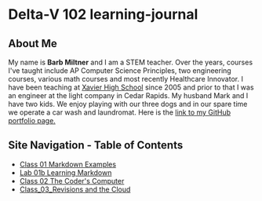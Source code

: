 # Delta-V 102 learning-journal

## About Me
My name is **Barb Miltner** and I am a STEM teacher. Over the years, courses I've taught include AP Computer Science Principles, two engineering courses, various math courses and most recently Healthcare Innovator. I have been teaching at [Xavier High School](https://www.xaviersaints.org/) since 2005 and prior to that I was an engineer at the light company in Cedar Rapids. My husband Mark and I have two kids. We enjoy playing with our three dogs and in our spare time we operate a car wash and laundromat. Here is the [link to my GitHub portfolio page.](https://github.com/barbmiltner)

## Site Navigation - Table of Contents

- [Class 01 Markdown Examples](/Class_01_MarkDownExamples.md)
- [Lab 01b Learning Markdown](/Lab_01b_LearningMarkdownMainPage.md)
- [Class 02 The Coder's Computer](/Class_02_TheCodersComputer.md)
- [Class_03_Revisions and the Cloud](/Class_03_RevisionsAndTheCloud.md)
